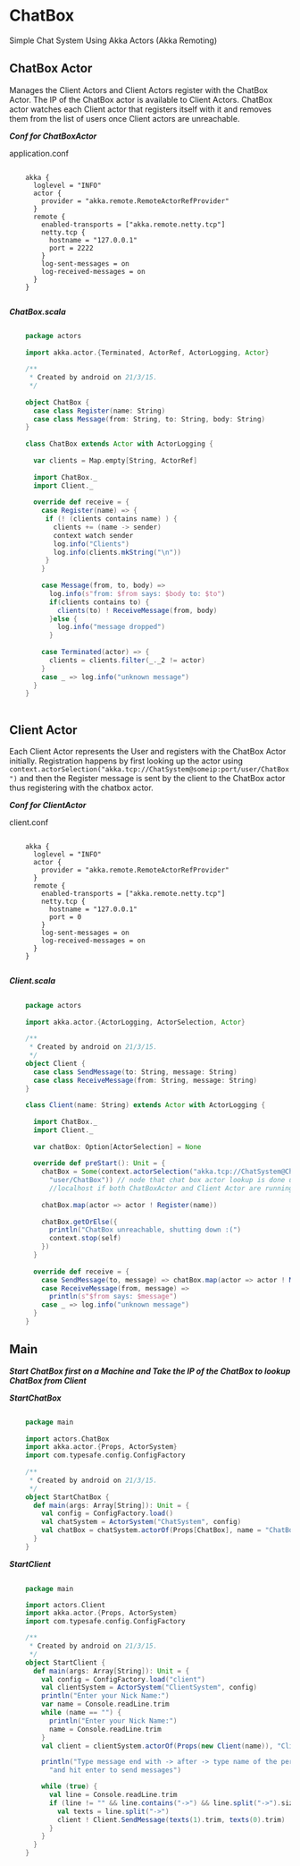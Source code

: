 # ChatBox
Simple Chat System Using Akka Actors (Akka Remoting)

## ChatBox Actor

Manages the Client Actors and Client Actors register with the ChatBox Actor. The IP of the ChatBox actor is available to Client Actors. 
ChatBox actor watches each Client actor that registers itself with it and removes them from the list of users once Client actors
are unreachable.

_**Conf for ChatBoxActor**_

application.conf

```

    akka {
      loglevel = "INFO"
      actor {
        provider = "akka.remote.RemoteActorRefProvider"
      }
      remote {
        enabled-transports = ["akka.remote.netty.tcp"]
        netty.tcp {
          hostname = "127.0.0.1"
          port = 2222
        }
        log-sent-messages = on
        log-received-messages = on
      }
    }
    
```

_**ChatBox.scala**_

```scala

    package actors
    
    import akka.actor.{Terminated, ActorRef, ActorLogging, Actor}
    
    /**
     * Created by android on 21/3/15.
     */
    
    object ChatBox {
      case class Register(name: String)
      case class Message(from: String, to: String, body: String)
    }
    
    class ChatBox extends Actor with ActorLogging {
    
      var clients = Map.empty[String, ActorRef]
    
      import ChatBox._
      import Client._
    
      override def receive = {
        case Register(name) => {
         if (! (clients contains name) ) {
           clients += (name -> sender)
           context watch sender
           log.info("Clients")
           log.info(clients.mkString("\n"))
         }
        }
    
        case Message(from, to, body) =>
          log.info(s"from: $from says: $body to: $to")
          if(clients contains to) {
            clients(to) ! ReceiveMessage(from, body)
          }else {
            log.info("message dropped")
          }
    
        case Terminated(actor) => {
          clients = clients.filter(_._2 != actor)
        }
        case _ => log.info("unknown message")
      }
    }
    
```


## Client Actor

Each Client Actor represents the User and registers with the ChatBox Actor initially. Registration
happens by first looking up the actor using `context.actorSelection("akka.tcp://ChatSystem@someip:port/user/ChatBox")`
and then the Register message is sent by the client to the ChatBox actor thus registering with the chatbox actor.

_**Conf for ClientActor**_

client.conf

```

    akka {
      loglevel = "INFO"
      actor {
        provider = "akka.remote.RemoteActorRefProvider"
      }
      remote {
        enabled-transports = ["akka.remote.netty.tcp"]
        netty.tcp {
          hostname = "127.0.0.1"
          port = 0
        }
        log-sent-messages = on
        log-received-messages = on
      }
    }
    
```

_**Client.scala**_

```scala
    
    package actors
    
    import akka.actor.{ActorLogging, ActorSelection, Actor}
    
    /**
     * Created by android on 21/3/15.
     */
    object Client {
      case class SendMessage(to: String, message: String)
      case class ReceiveMessage(from: String, message: String)
    }
    
    class Client(name: String) extends Actor with ActorLogging {
    
      import ChatBox._
      import Client._
    
      var chatBox: Option[ActorSelection] = None
    
      override def preStart(): Unit = {
        chatBox = Some(context.actorSelection("akka.tcp://ChatSystem@ChatBoxActorIPAddress:2222/" +
          "user/ChatBox")) // node that chat box actor lookup is done using ChatBoxActor Running machine IP.
          //localhost if both ChatBoxActor and Client Actor are running on same machine.
    
        chatBox.map(actor => actor ! Register(name))
    
        chatBox.getOrElse({
          println("ChatBox unreachable, shutting down :(")
          context.stop(self)
        })
      }
    
      override def receive = {
        case SendMessage(to, message) => chatBox.map(actor => actor ! Message(name, to, message))
        case ReceiveMessage(from, message) =>
          println(s"$from says: $message")
        case _ => log.info("unknown message")
      }
    }


```

## Main

_**Start ChatBox first on a Machine and Take the IP of the ChatBox to lookup ChatBox from Client**_

_**StartChatBox**_

```scala

    package main
    
    import actors.ChatBox
    import akka.actor.{Props, ActorSystem}
    import com.typesafe.config.ConfigFactory
    
    /**
     * Created by android on 21/3/15.
     */
    object StartChatBox {
      def main(args: Array[String]): Unit = {
        val config = ConfigFactory.load()
        val chatSystem = ActorSystem("ChatSystem", config)
        val chatBox = chatSystem.actorOf(Props[ChatBox], name = "ChatBox")
      }
    }

```

_**StartClient**_

```scala
    
    package main

    import actors.Client
    import akka.actor.{Props, ActorSystem}
    import com.typesafe.config.ConfigFactory

    /**
     * Created by android on 21/3/15.
     */
    object StartClient {
      def main(args: Array[String]): Unit = {
        val config = ConfigFactory.load("client")
        val clientSystem = ActorSystem("ClientSystem", config)
        println("Enter your Nick Name:")
        var name = Console.readLine.trim
        while (name == "") {
          println("Enter your Nick Name:")
          name = Console.readLine.trim
        }
        val client = clientSystem.actorOf(Props(new Client(name)), "Client")

        println("Type message end with -> after -> type name of the person to send " +
          "and hit enter to send messages")

        while (true) {
          val line = Console.readLine.trim
          if (line != "" && line.contains("->") && line.split("->").size == 2) {
            val texts = line.split("->")
            client ! Client.SendMessage(texts(1).trim, texts(0).trim)
          }
        }
      }
    }
    
```
